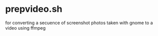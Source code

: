 # prepvideo.sh
for converting a secuence of screenshot photos taken with gnome to a video using ffmpeg
